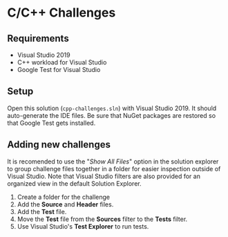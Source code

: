 # C/C++ Challenges

## Requirements
- Visual Studio 2019
- C++ workload for Visual Studio
- Google Test for Visual Studio

## Setup
Open this solution (`cpp-challenges.sln`) with Visual Studio 2019. It should auto-generate the IDE files. Be sure that NuGet packages are restored so that Google Test gets installed.

## Adding new challenges
It is recomended to use the "_Show All Files_" option in the solution explorer to group challenge files together in a folder for easier inspection outside of Visual Studio. Note that Visual Studio filters are also provided for an organized view in the default Solution Explorer.
1. Create a folder for the challenge
2. Add the **Source** and **Header** files.
3. Add the **Test** file.
4. Move the **Test** file from the **Sources** filter to the **Tests** filter.
5. Use Visual Studio's **Test Explorer** to run tests.
